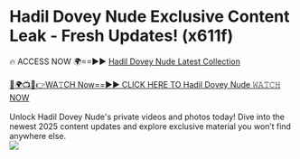 # Hadil Dovey Nude Exclusive Content Leak - Fresh Updates! (x611f)

🔥 ACCESS NOW 🌍==►► <a href="https://tinyurl.com/yc657z5k" rel="nofollow">Hadil Dovey Nude Latest Collection</a>
<br><br>
[🔴🌍📺📱👉WA𝚃CH Now==►► CLICK HERE TO Hadil Dovey Nude 𝚆𝙰𝚃𝙲𝙷 NOW](https://tinyurl.com/yc657z5k)
<br><br>
Unlock Hadil Dovey Nude's private videos and photos today! Dive into the newest 2025 content updates and explore exclusive material you won’t find anywhere else.
<br>
<a href="https://tinyurl.com/yc657z5k" rel="nofollow" data-target="animated-image.originalLink"><img src="https://camo.githubusercontent.com/8a4f000d20f83aca3bf7ec5f350d767afa0574a8a352519fd8cfa583a6f93a33/68747470733a2f2f692e696d6775722e636f6d2f644a486b345a712e676966" data-canonical-src="https://i.imgur.com/dJHk4Zq.gif" style="max-width: 100%; display: inline-block;" data-target="animated-image.originalImage"></a>
<br>
